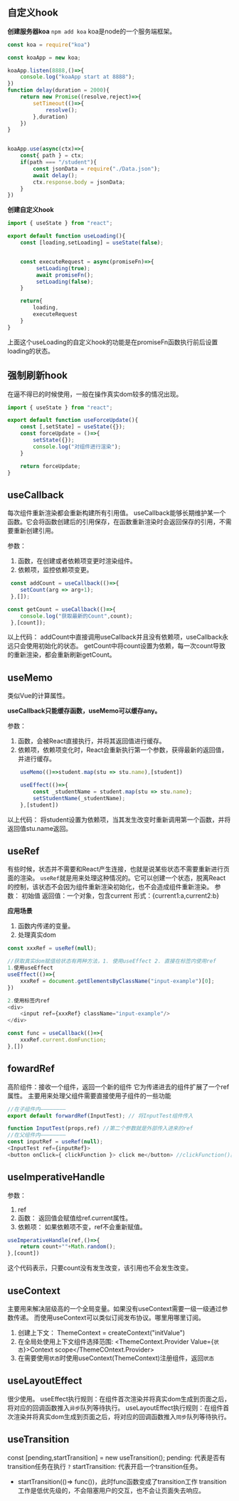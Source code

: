 ## 自定义hook
**创建服务器koa**
`npm add koa` koa是node的一个服务端框架。
```js
const koa = require("koa")

const koaApp = new koa;

koaApp.listen(8888,()=>{
    console.log("koaApp start at 8888");
})
function delay(duration = 2000){
    return new Promise((resolve,reject)=>{
        setTimeout(()=>{
            resolve();
        },duration)
    })
}


koaApp.use(async(ctx)=>{
    const{ path } = ctx;
    if(path === "/student"){
        const jsonData = require("./Data.json");
        await delay();
        ctx.response.body = jsonData;
    }
})
```

**创建自定义hook**
```js
import { useState } from "react";

export default function useLoading(){
    const [loading,setLoading] = useState(false);


    const executeRequest = async(promiseFn)=>{
         setLoading(true);
         await promiseFn();
         setLoading(false);
    }

    return{
        loading,
        executeRequest
    }
}
```

上面这个useLoading的自定义hook的功能是在promiseFn函数执行前后设置loading的状态。

## 强制刷新hook
在逼不得已的时候使用，一般在操作真实dom较多的情况出现。
``` js
import { useState } from "react";

export default function useForceUpdate(){
    const [,setState] = useState({});
    const forceUpdate = ()=>{
        setState({});
        console.log("对组件进行渲染");
    }

    return forceUpdate;
}
```


## useCallback
每次组件重新渲染都会重新构建所有引用值。
useCallback能够长期维护某一个函数。它会将函数创建后的引用保存，在函数重新渲染时会返回保存的引用，不需要重新创建引用。

参数：
1. 函数，在创建或者依赖项变更时渲染组件。
2. 依赖项，监控依赖项变更。


```js
 const addCount = useCallback(()=>{
    setCount(arg => arg+1);
 },[]);

const getCount = useCallback(()=>{
    console.log("获取最新的Count",count);
 },[count]);    
```


 以上代码：
 addCount中直接调用useCallback并且没有依赖项，useCallback永远只会使用初始化的状态。
 getCount中将count设置为依赖，每一次count导致的重新渲染，都会重新刷新getCount。

 ## useMemo
 类似Vue的计算属性。

 **useCallback只能缓存函数，useMemo可以缓存any。**

参数：
1. 函数，会被React直接执行，并将其返回值进行缓存。
2. 依赖项，依赖项变化时，React会重新执行第一个参数，获得最新的返回值，并进行缓存。

```js
    useMemo(()=>student.map(stu => stu.name),[student])

    useEffect(()=>{
        const _studentName = student.map(stu => stu.name);
        setStudentName(_studentName);
    },[student])
```

以上代码：
将student设置为依赖项，当其发生改变时重新调用第一个函数，并将返回值stu.name返回。


## useRef
有些时候，状态并不需要和React产生连接，也就是说某些状态不需要重新进行页面的渲染。
`useRef`就是用来处理这种情况的。它可以创建一个状态，脱离React的控制，该状态不会因为组件重新渲染初始化，也不会造成组件重新渲染。
参数： 初始值
返回值：一个对象，包含current 形式：{current1:a,current2:b}

**应用场景**
1. 函数内传递的变量。
2. 处理真实dom
```js
const xxxRef = useRef(null);

//获取真实dom赋值给状态有两种方法，1. 使用useEffect 2. 直接在标签内使用ref
1.使用useEffect
useEffect(()=>{
    xxxRef = document.getElementsByClassName("input-example")[0];
})

2.使用标签内ref
<div>
    <input ref={xxxRef} className="input-example"/>
</div>

const func = useCallback(()=>{
    xxxRef.current.domFunction;
},[])

```

## fowardRef
高阶组件：接收一个组件，返回一个新的组件
它为传递进去的组件扩展了一个ref属性。
主要用来处理父组件需要直接使用子组件的一些功能


```js
//在子组件内————————
export default forwardRef(InputTest); // 将InputTest组件传入

function InputTest(props,ref) //第二个参数就是外部传入进来的ref
//在父组件内————————
const inputRef = useRef(null);
<InputTest ref={inputRef}>
<button onClick={ clickFunction }> click me</button> //clickFunction()就是业务处理函数。
```


## useImperativeHandle
参数：
1. ref
2. 函数： 返回值会赋值给ref.current属性。
3. 依赖项： 如果依赖项不变，ref不会重新赋值。

```js
useImperativeHandle(ref,()=>{
    return count+""+Math.random();
},[count])

```

这个代码表示，只要count没有发生改变，该引用也不会发生改变。

## useContext
主要用来解决层级高的一个全局变量。如果没有useContext需要一级一级通过参数传递。
而使用useContext可以类似订阅发布协议。哪里用哪里订阅。

1. 创建上下文： ThemeContext = createContext("initValue")
2. 在全局处使用上下文组件选择范围: <ThemeContext.Provider Value={`状态`}>Context scope</ThemeCOntext.Provider>
3. 在需要使用`状态`时使用useContext(ThemeContext)注册组件，返回`状态`

## useLayoutEffect
很少使用。
useEffect执行规则：在组件首次渲染并将真实dom生成到页面之后，将对应的回调函数推入`异步`队列等待执行。
useLayoutEffect执行规则：在组件首次渲染并将真实dom生成到页面之后，将对应的回调函数推入`同步`队列等待执行。


## useTransition

const [pending,startTransition] = new useTransition();
pending: 代表是否有transition任务在执行 `?`
startTransition: 代表开启一个transition任务。
- startTransition(()=> func())，此时func函数变成了transition工作
transition工作是低优先级的，不会阻塞用户的交互，也不会让页面失去响应。


